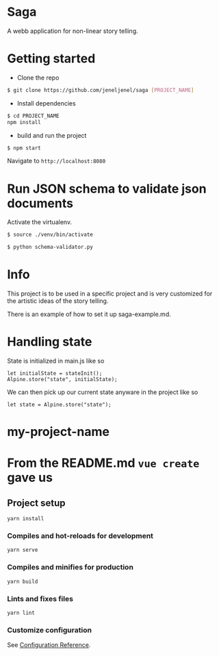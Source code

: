 # Saga

A webb application for non-linear story telling.

# Getting started

- Clone the repo

```bash
$ git clone https://github.com/jeneljenel/saga [PROJECT_NAME]
```

- Install dependencies

```bash
$ cd PROJECT_NAME
npm install
```

- build and run the project

```bash
$ npm start
```

Navigate to `http://localhost:8080`

# Run JSON schema to validate json documents

Activate the virtualenv.

```bash
$ source ./venv/bin/activate
```

```bash
$ python schema-validator.py
```

# Info

This project is to be used in a specific project and is very customized for the artistic ideas of the story telling.

There is an example of how to set it up saga-example.md.

# Handling state

State is initialized in main.js like so

    let initialState = stateInit();
    Alpine.store("state", initialState);

We can then pick up our current state anyware in the project like so

    let state = Alpine.store("state");

# my-project-name

# From the README.md `vue create` gave us

## Project setup

```
yarn install
```

### Compiles and hot-reloads for development

```
yarn serve
```

### Compiles and minifies for production

```
yarn build
```

### Lints and fixes files

```
yarn lint
```

### Customize configuration

See [Configuration Reference](https://cli.vuejs.org/config/).
